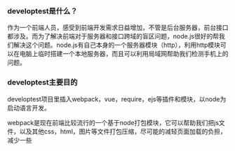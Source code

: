 <h3>developtest是什么？</h3>
<p>作为一个前端人员，感受到前端开发需求日益增加，不管是后台服务器，前台接口都涉及。而为了解决前端对于服务器和接口跨域的盲区问题，node.js很好的帮我们解决这个问题。node.js有自己本身的一个服务器模块（http），利用http模块可以在电脑上临时搭建一个本地服务器，而且可以利用局域网帮助我们检测手机上的问题。</p>

<h3>developtest主要目的</h3>
<p>developtest项目里插入webpack，vue，require，ejs等插件和模块，以node为启动语言开发。</p>
<p>webpack是现在前端比较流行的一个基于node打包模块，它可以帮助我们把js文件，以及其他css，html，图片等文件打包压缩，尽可能的减轻页面加载的负担，减少一些<script>等标签重复使用。</p>
<p>vue是现在比较流行的一个前端数据交互框架，它有效的帮助网页实现组件化，利用vue中各个组件可以减少js和html代码的开发，同时在处理数据可以更有效。</p>
<p>require一个js文件模块化插件</p>
<p>ejs一个基于node.js模板引擎,使用方法请参考 https://ejs.bootcss.com/</p>

<h3>developtest为了更好的学习前端</h3>
<p>我一直相信，学会的知识如果用不到会逐渐遗忘，而且为了更好更快的学习webpack，vue等前端知识，我把它们整合起来一起使用，结合以前学习的知识整合了一个比较合适个人使用的一个小项目。因为之前使用的是公司vue+webpack网站项目，觉得纯vue+webpack做的项目局限性有点大（可能是我自己不太会用或者不怎么习惯），因此自己就结合自身修改了这个项目。developtest初期只是用来测试和开发接口以及网站跨域等问题，至于后期要不要做成一个站点项目还需要策划和代码编写其他功能。</p>

<h3>developtest启动</h3>
<p>npm run dev</p>
